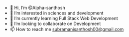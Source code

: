 - 👋 Hi, I’m @Alpha-santhosh
- 👀 I’m interested in sciences and development
- 🌱 I’m currently learning Full Stack Web Development
- 💞️ I’m looking to collaborate on Development
- 📫 How to reach me subramanisanthosh00@gmail.com

<!---
Alpha-santhosh/Alpha-santhosh is a ✨ special ✨ repository because its `README.md` (this file) appears on your GitHub profile.
You can click the Preview link to take a look at your changes.
--->
